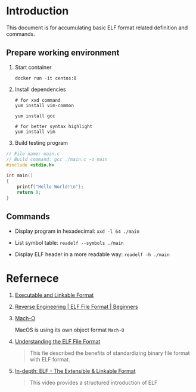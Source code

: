 # Introduction

This document is for accumulating basic ELF format related definition and commands.

## Prepare working environment

1. Start container

    `docker run -it centos:8`

2. Install dependencies

    ```
    # for xxd command
    yum install vim-common

    yum install gcc

    # for better syntax highlight
    yum install vim
    ```
3. Build testing program

``` c
// File name: main.c
// Build command: gcc ./main.c -o main
#include <stdio.h>

int main() 
{
    printf("Hello World!\n");
    return 0;
}
```




## Commands


- Display program in hexadecimal: `xxd -l 64 ./main`

- List symbol table: `readelf --symbols ./main`

- Display ELF header in a more readable way: `readelf -h ./main`


# Refernece

1. [Executable and Linkable Format](https://en.wikipedia.org/wiki/Executable_and_Linkable_Format)

2. [Reverse Engineering | ELF File Format | Beginners](https://www.youtube.com/watch?v=OBDuoqyZ4UA)

3. [Mach-O](https://en.wikipedia.org/wiki/Mach-O)

    MacOS is using its own object format `Mach-O`

4. [Understanding the ELF File Format](https://linuxhint.com/understanding_elf_file_format/)

    > This fie described the benefits of standardizing binary file format with  ELF format.

5. [In-depth: ELF - The Extensible & Linkable Format](https://www.youtube.com/watch?v=nC1U1LJQL8o)

    > This video provides a structured introduction of ELF
